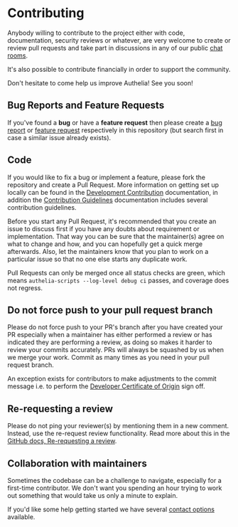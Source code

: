 # Contributing

Anybody willing to contribute to the project either with code, documentation, security reviews or whatever, are very
welcome to create or review pull requests and take part in discussions in any of our public
[chat rooms](README.md#contact-options).

It's also possible to contribute financially in order to support the community.

Don't hesitate to come help us improve Authelia! See you soon!

## Bug Reports and Feature Requests

If you've found a **bug** or have a **feature request** then please create a
[bug report](https://www.authelia.com/l/bug) or [feature request](https://www.authelia.com/l/fr) respectively in this
repository (but search first in case a similar issue already exists).

## Code

If you would like to fix a bug or implement a feature, please fork the repository and create a Pull Request.
More information on getting set up locally can be found in the
[Development Contribution](https://www.authelia.com/contributing/development/introduction/) documentation, in addition
the [Contribution Guidelines](https://www.authelia.com/contributing/guidelines/introduction/) documentation includes
several contribution guidelines.

Before you start any Pull Request, it's recommended that you create an issue to discuss first if you have any doubts
about requirement or implementation. That way you can be sure that the maintainer(s) agree on what to change and how,
and you can hopefully get a quick merge afterwards. Also, let the maintainers know that you plan to work on a particular
issue so that no one else starts any duplicate work.

Pull Requests can only be merged once all status checks are green, which means `authelia-scripts --log-level debug ci`
passes, and coverage does not regress.

## Do not force push to your pull request branch

Please do not force push to your PR's branch after you have created your PR especially when a maintainer has either
performed a review or has indicated they are performing a review, as doing so makes it harder to review your commits
accurately. PRs will always be squashed by us when we merge your work. Commit as many times as you need in your
pull request branch.

An exception exists for contributors to make adjustments to the commit message i.e. to perform the
[Developer Certificate of Origin] sign off.

[Developer Certificate of Origin]: https://www.authelia.com/contributing/guidelines/commit-message/#developer-certificate-of-origin

## Re-requesting a review

Please do not ping your reviewer(s) by mentioning them in a new comment.
Instead, use the re-request review functionality.
Read more about this in the [GitHub docs, Re-requesting a review](https://docs.github.com/en/free-pro-team@latest/github/collaborating-with-issues-and-pull-requests/incorporating-feedback-in-your-pull-request#re-requesting-a-review).

## Collaboration with maintainers

Sometimes the codebase can be a challenge to navigate, especially for a first-time contributor. We don't want you
spending an hour trying to work out something that would take us only a minute to explain.

If you'd like some help getting started we have several [contact options](README.md#contact-options) available.
